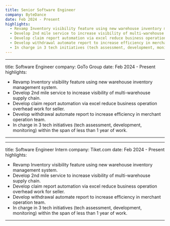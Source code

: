 ```yaml
---
title: Senior Software Engineer
company: ByteDance
date: Feb 2024 - Present
highlights:
  - Revamp Inventory visibility feature using new warehouse inventory management system.
  - Develop 2nd mile service to increase visibility of multi-warehouse supply chain.
  - Develop claim report automation via excel reduce business operation overhead work for seller.
  - Develop withdrawal automate report to increase efficiency in merchant operation team.
  - In charge in 3 tech initiatives (tech assessment, development, monitoring) within the span of less than 1 year of work.
---
```

---
title: Software Engineer 
company: GoTo Group
date: Feb 2024 - Present
highlights:
- Revamp Inventory visibility feature using new warehouse inventory management system.
- Develop 2nd mile service to increase visibility of multi-warehouse supply chain.
- Develop claim report automation via excel reduce business operation overhead work for seller.
- Develop withdrawal automate report to increase efficiency in merchant operation team.
- In charge in 3 tech initiatives (tech assessment, development, monitoring) within the span of less than 1 year of work.
---
---
title: Software Engineer Intern
company: Tiket.com
date: Feb 2024 - Present
highlights:
- Revamp Inventory visibility feature using new warehouse inventory management system.
- Develop 2nd mile service to increase visibility of multi-warehouse supply chain.
- Develop claim report automation via excel reduce business operation overhead work for seller.
- Develop withdrawal automate report to increase efficiency in merchant operation team.
- In charge in 3 tech initiatives (tech assessment, development, monitoring) within the span of less than 1 year of work.
---